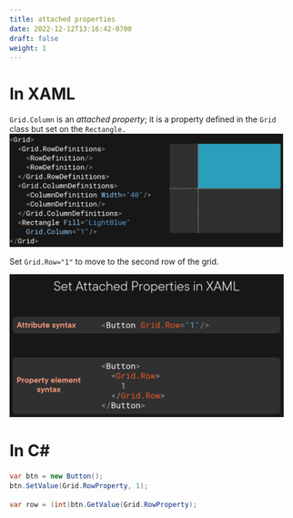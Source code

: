 ```yaml
---
title: attached properties
date: 2022-12-12T13:16:42-0700
draft: false
weight: 1
---
```

# In XAML
`Grid.Column` is an *attached property*; it is a property defined in the `Grid` class but set on the `Rectangle.`  
<img alt="" src="XAML_UI_Attached-Properties-image1.png" style="width:5.00833in;height:2.06667in" />  

Set `Grid.Row="1"` to move to the second row of the grid.  

<img alt="" src="XAML_UI_Attached-Properties-image2.png" style="width:5.025in;height:2.61667in" />

# In C#
```cs
var btn = new Button();
btn.SetValue(Grid.RowProperty, 1);

var row = (int)btn.GetValue(Grid.RowProperty);
```
